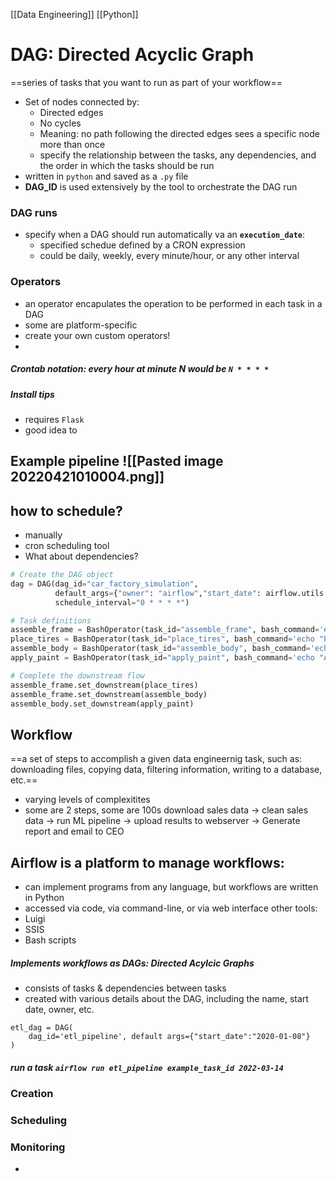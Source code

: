 [[Data Engineering]] [[Python]]
# DAG: Directed Acyclic Graph
==series of tasks that you want to run as part of your workflow==
- Set of nodes connected by:
	- Directed edges
	- No cycles 
  - Meaning: no path following the directed edges sees a specific node more than once
  - specify the relationship between the tasks, any dependencies, and the order in which the tasks should be run
- written in `python` and saved as a `.py` file
- **DAG_ID** is used extensively by the tool to orchestrate the DAG run

### DAG runs
- specify when a DAG should run automatically va an **`execution_date`**:
	- specified schedue defined by a CRON expression
	- could be daily, weekly, every minute/hour, or any other interval
	  
### Operators
- an operator encapulates the operation to be performed in each task in a DAG
- some are platform-specific
- create your own custom operators!
- 

##### Crontab notation: every hour at minute N would be `N * * * *`
##### Install tips
- requires `Flask`
- good idea to 
## Example pipeline ![[Pasted image 20220421010004.png]]
## how to schedule?
- manually
- cron scheduling tool
- What about dependencies?
```python
# Create the DAG object
dag = DAG(dag_id="car_factory_simulation",
          default_args={"owner": "airflow","start_date": airflow.utils.dates.days_ago(2)},
          schedule_interval="0 * * * *")

# Task definitions
assemble_frame = BashOperator(task_id="assemble_frame", bash_command='echo "Assembling frame"', dag=dag)
place_tires = BashOperator(task_id="place_tires", bash_command='echo "Placing tires"', dag=dag)
assemble_body = BashOperator(task_id="assemble_body", bash_command='echo "Assembling body"', dag=dag)
apply_paint = BashOperator(task_id="apply_paint", bash_command='echo "Applying paint"', dag=dag)

# Complete the downstream flow
assemble_frame.set_downstream(place_tires)
assemble_frame.set_downstream(assemble_body)
assemble_body.set_downstream(apply_paint)
```

## Workflow
==a set of steps to accomplish a given data engineernig task, such as: downloading files, copying data, filtering information, writing to a database, etc.==
- varying levels of complexitites
- some are 2 steps, some are 100s
download sales data -> clean sales data -> run ML pipeline -> upload results to webserver -> Generate report and email to CEO


## Airflow is a platform to manage workflows:
- can implement programs from any language, but workflows are written in Python
- accessed via code, via command-line, or via web interface
other tools:
- Luigi
- SSIS
- Bash scripts
##### **Implements workflows as DAGs: Directed Acylcic Graphs**
- consists of tasks & dependencies between tasks
- created with various details about the DAG, including the name, start date, owner, etc.
```
etl_dag = DAG(
    dag_id='etl_pipeline', default args={"start_date":"2020-01-08"}
)
```
##### run a task `airflow run etl_pipeline example_task_id 2022-03-14`
### Creation

### Scheduling
### Monitoring
- 